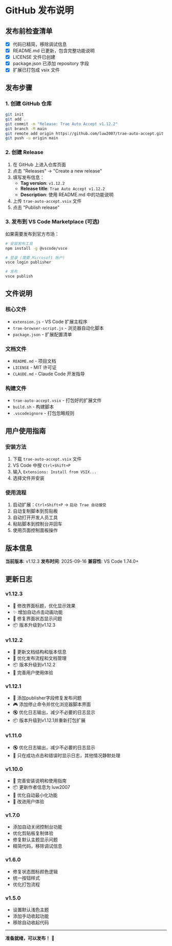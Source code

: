 # GitHub 发布说明

## 发布前检查清单

- [x] 代码已精简，移除调试信息
- [x] README.md 已更新，包含完整功能说明
- [x] LICENSE 文件已创建
- [x] package.json 已添加 repository 字段
- [x] 扩展已打包成 vsix 文件

## 发布步骤

### 1. 创建 GitHub 仓库
```bash
git init
git add .
git commit -m "Release: Trae Auto Accept v1.12.2"
git branch -M main
git remote add origin https://github.com/luw2007/trae-auto-accept.git
git push -u origin main
```

### 2. 创建 Release
1. 在 GitHub 上进入仓库页面
2. 点击 "Releases" → "Create a new release"
3. 填写发布信息：
   - **Tag version**: `v1.12.2`
   - **Release title**: `Trae Auto Accept v1.12.2`
   - **Description**: 使用 README.md 中的功能说明
4. 上传 `trae-auto-accept.vsix` 文件
5. 点击 "Publish release"

### 3. 发布到 VS Code Marketplace (可选)
如果需要发布到官方市场：
```bash
# 安装发布工具
npm install -g @vscode/vsce

# 登录 (需要 Microsoft 账户)
vsce login publisher

# 发布
vsce publish
```

## 文件说明

### 核心文件
- `extension.js` - VS Code 扩展主程序
- `trae-browser-script.js` - 浏览器自动化脚本
- `package.json` - 扩展配置清单

### 文档文件
- `README.md` - 项目文档
- `LICENSE` - MIT 许可证
- `CLAUDE.md` - Claude Code 开发指导

### 构建文件
- `trae-auto-accept.vsix` - 打包好的扩展文件
- `build.sh` - 构建脚本
- `.vscodeignore` - 打包忽略规则

## 用户使用指南

### 安装方法
1. 下载 `trae-auto-accept.vsix` 文件
2. VS Code 中按 `Ctrl+Shift+P`
3. 输入 `Extensions: Install from VSIX...`
4. 选择文件并安装

### 使用流程
1. 启动扩展：`Ctrl+Shift+P` → `启动 Trae 自动接受`
2. 自动复制脚本到剪贴板
3. 自动打开开发人员工具
4. 粘贴脚本到控制台并回车
5. 使用页面控制面板操作

## 版本信息

**当前版本**: v1.12.3
**发布时间**: 2025-09-16
**兼容性**: VS Code 1.74.0+

## 更新日志

### v1.12.3
- 🎨 修改界面标题，优化显示效果
- ✨ 增加自动点击动画功能
- 🔧 修复界面状态显示问题
- 📦 版本升级到v1.12.3

### v1.12.2
- 📝 更新文档结构和版本信息
- 🔧 优化发布流程和文档管理
- 📦 版本升级到v1.12.2
- 🎯 完善用户使用体验

### v1.12.1
- 🔧 添加publisher字段修复发布问题
- 🎮 添加停止命令并优化浏览器脚本界面
- 🔇 优化日志输出，减少不必要的日志显示
- 📦 版本升级到v1.12.1并重新打包扩展

### v1.11.0
- 🔇 优化日志输出，减少不必要的日志显示
- 🎯 只在成功点击和错误时显示日志，其他情况静默处理

### v1.10.0
- 🎯 完善安装说明和使用指南
- 📦 更新作者信息为 luw2007
- 🔧 优化自动最小化功能
- 📱 改进用户体验

### v1.7.0
- 添加自动关闭控制台功能
- 优化剪贴板复制体验
- 修复默认主题显示问题
- 精简代码，移除调试信息

### v1.6.0
- 修复状态图标颜色逻辑
- 统一按钮样式
- 优化打包流程

### v1.5.0
- 设置默认浅色主题
- 添加手动收起功能
- 移除自动收起代码

---

**准备就绪，可以发布！** 🚀